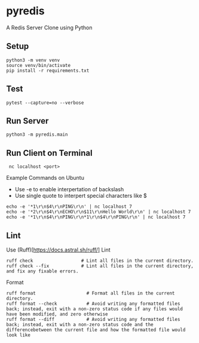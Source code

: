# pyredis

A Redis Server Clone using Python


## Setup 

```
python3 -m venv venv
source venv/bin/activate
pip install -r requirements.txt
```

## Test
```
pytest --capture=no --verbose
```

## Run Server
```
python3 -m pyredis.main
```

## Run Client on Terminal
```
 nc localhost <port>
```

Example Commands on Ubuntu
* Use -e to enable interpertation of backslash
* Use single quote to interpert special characters like $

```
echo -e '*1\r\n$4\r\nPING\r\n' | nc localhost 7
echo -e '*2\r\n$4\r\nECHO\r\n$11\r\nHello World\r\n' | nc localhost 7
echo -e '*1\r\n$4\r\nPING\r\n*1\r\n$4\r\nPING\r\n' | nc localhost 7
```

## Lint 
Use (Ruff)[https://docs.astral.sh/ruff/]
Lint
```
ruff check                  # Lint all files in the current directory.
ruff check --fix            # Lint all files in the current directory, and fix any fixable errors.
```

Format
```
ruff format                   # Format all files in the current directory.
ruff format --check           # Avoid writing any formatted files back; instead, exit with a non-zero status code if any files would have been modified, and zero otherwise
ruff format --diff            # Avoid writing any formatted files back; instead, exit with a non-zero status code and the differencebetween the current file and how the formatted file would look like
```